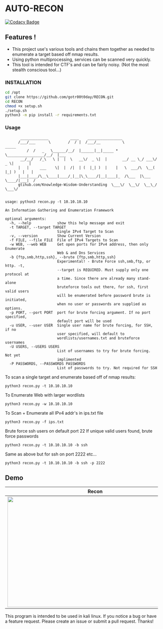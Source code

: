 # AUTO-RECON

[![Codacy Badge](https://api.codacy.com/project/badge/Grade/fa8f5aab4e434f848e5b7f27bb9eb816)](https://app.codacy.com/app/Knowledge-Wisdom-Understanding/recon?utm_source=github.com&utm_medium=referral&utm_content=Knowledge-Wisdom-Understanding/recon&utm_campaign=Badge_Grade_Dashboard)

## Features !

- This project use's various tools and chains them together as needed to enumerate a target based off nmap results.
- Using python multiprocessing, services can be scanned very quickly.
- This tool is intended for CTF's and can be fairly noisy. (Not the most stealth conscious tool...)

### INSTALLATION

```bash
cd /opt
git clone https://github.com/gotr00t0day/RECON.git
cd RECON
chmod +x setup.sh
./setup.sh
python3 -m pip install -r requirements.txt
```

### Usage

```text
       _____________          ____    ________________
      /___/___      \        /  / |  /___/__          \                   _____
          /  /   _   \______/__/  |______|__|_____ *   \_________________/__/  |___
       __/__/   /_\   \ |  |  \   __\/  _ \|  |       __/ __ \_/ ___\/  _ \|       |
      |   |     ___    \|  |  /|  | (  |_| )  |    |   \  ___/\  \__(  |_| )   |   |
      |___|____/\__\____|____/_|__|\_\____/|__|____|_  /\___  |\___  \____/|___|  /
      gtihub.com/Knowledge-Wisdom-Understanding  \___\/  \__\/  \__\_/      \___\/


usage: python3 recon.py -t 10.10.10.10

An Information Gathering and Enumeration Framework

optional arguments:
  -h, --help            show this help message and exit
  -t TARGET, --target TARGET
                        Single IPv4 Target to Scan
  -v, --version         Show Current Version
  -f FILE, --file FILE  File of IPv4 Targets to Scan
  -w WEB, --web WEB     Get open ports for IPv4 address, then only Enumerate
                        Web & and Dns Services
  -b {ftp,smb,http,ssh}, --brute {ftp,smb,http,ssh}
                        Experimental! - Brute Force ssh,smb,ftp, or http. -t,
                        --target is REQUIRED. Must supply only one protocol at
                        a time. Since there are already many stand-alone
                        bruteforce tools out there, for ssh, first valid users
                        will be enumerated before password brute is initiated,
                        when no user or passwords are supplied as options.
  -p PORT, --port PORT  port for brute forcing argument. If no port specified,
                        default port will be used
  -u USER, --user USER  Single user name for brute forcing, for SSH, if no
                        user specified, will default to
                        wordlists/usernames.txt and bruteforce usernames
  -U USERS, --USERS USERS
                        List of usernames to try for brute forcing. Not yet
                        implimented
  -P PASSWORDS, --PASSWORDS PASSWORDS
                        List of passwords to try. Not required for SSH
```

To scan a single target and enumerate based off of nmap results:

```
python3 recon.py -t 10.10.10.10
```

To Enumerate Web with larger wordlists

```
python3 recon.py -w 10.10.10.10
```

To Scan + Enumerate all IPv4 addr's in ips.txt file

```
python3 recon.py -f ips.txt
```

Brute force ssh users on default port 22 If unique valid users found, brute force passwords

```
python3 recon.py -t 10.10.10.10 -b ssh
```

Same as above but for ssh on port 2222 etc...

```
python3 recon.py -t 10.10.10.10 -b ssh -p 2222
```

## Demo

| Recon                                                                                                                              | Brute                                                                                                                                  |
| ---------------------------------------------------------------------------------------------------------------------------------- | -------------------------------------------------------------------------------------------------------------------------------------- |
| <img align="left" width="575" height="363" src="https://github.com/gotr00t0day/RECON/blob/master/img/auto.gif"> | <img align="left" width="575" height="363" src="https://github.com/gotr00t0day/RECON/blob/master/img/sshBrute.gif"> |

This program is intended to be used in kali linux.
If you notice a bug or have a feature request. Please create an issue or submit a pull request. Thanks!

